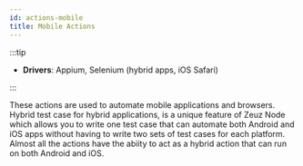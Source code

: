 ```yaml
---
id: actions-mobile
title: Mobile Actions
---
```


:::tip

- **Drivers**: Appium, Selenium (hybrid apps, iOS Safari)

:::

These actions are used to automate mobile applications and browsers. Hybrid test case for hybrid applications, is a unique feature of Zeuz Node which allows you to write one test case that can automate both Android and iOS apps without having to write two sets of test cases for each platform. Almost all the actions have the abiity to act as a hybrid action that can run on both Android and iOS.
